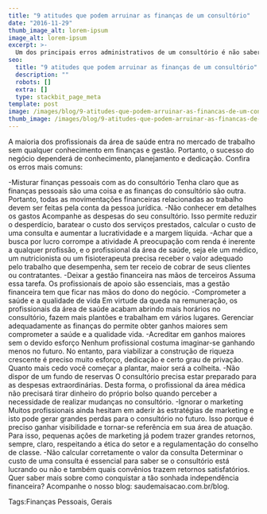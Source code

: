 ```yaml
---
title: "9 atitudes que podem arruinar as finanças de um consultório"
date: "2016-11-29"
thumb_image_alt: lorem-ipsum
image_alt: lorem-ipsum
excerpt: >-
  Um dos principais erros administrativos de um consultório é não saber calcular corretamente o custo da consulta. Sem conhecer o custo real de uma consulta não há como saber se o consultório está dando lucro ou prejuízo; não há como saber quais convênios vale a pana ou não manter e, mesmo, quais pacientes são mais lucrativos pro consultório, os particulares ou os de convênio. Para estabelecê-lo, é preciso conhecer o perfil do consultório, a receita, os custos, além de saber o tempo médio gasto com cada paciente. A primeira etapa, portanto, consiste em determinar o custo fixo por minuto, o custo fixo geral e o custo variável por consulta e, finalmente, o custo real.
seo:
  title: "9 atitudes que podem arruinar as finanças de um consultório"
  description: ""
  robots: []
  extra: []
  type: stackbit_page_meta
template: post
image: /images/blog/9-atitudes-que-podem-arruinar-as-financas-de-um-consultorio.jpg
thumb_image: /images/blog/9-atitudes-que-podem-arruinar-as-financas-de-um-consultorio.jpg
---
```


A maioria dos profissionais da área de saúde entra no mercado de trabalho sem qualquer conhecimento em finanças e gestão. Portanto, o sucesso do negócio dependerá de conhecimento, planejamento e dedicação. Confira os erros mais comuns:

-Misturar finanças pessoais com as do consultório
Tenha claro que as finanças pessoais são uma coisa e as finanças do consultório são outra. Portanto, todas as movimentações financeiras relacionadas ao trabalho devem ser feitas pela conta da pessoa jurídica.
-Não conhecer em detalhes os gastos
Acompanhe as despesas do seu consultório. Isso permite reduzir o desperdício, baratear o custo dos serviços prestados, calcular o custo de uma consulta e aumentar a lucratividade e a margem líquida.
-Achar que a busca por lucro corrompe a atividade
A preocupação com renda é inerente a qualquer profissão, e o profissional da área de saúde, seja ele um médico, um nutricionista ou um fisioterapeuta precisa receber o valor adequado pelo trabalho que desempenha, sem ter receio de cobrar de seus clientes ou contratantes.
-Deixar a gestão financeira nas mãos de terceiros
Assuma essa tarefa. Os profissionais de apoio são essenciais, mas a gestão financeira tem que ficar nas mãos do dono do negócio.
-Comprometer a saúde e a qualidade de vida
Em virtude da queda na remuneração, os profissionais da área de saúde acabam abrindo mais horários no consultório, fazem mais plantões e trabalham em vários lugares. Gerenciar adequadamente as finanças do permite obter ganhos maiores sem comprometer a saúde e a qualidade vida.
-Acreditar em ganhos maiores sem o devido esforço
Nenhum profissional costuma imaginar-se ganhando menos no futuro. No entanto, para viabilizar a construção de riqueza crescente é preciso muito esforço, dedicação e certo grau de privação. Quanto mais cedo você começar a plantar, maior será a colheita.
-Não dispor de um fundo de reservas
O consultório precisa estar preparado para as despesas extraordinárias. Desta forma, o profissional da área médica não precisará tirar dinheiro do próprio bolso quando perceber a necessidade de realizar mudanças no consultório.
-Ignorar o marketing
Muitos profissionais ainda hesitam em aderir às estratégias de marketing e isto pode gerar grandes perdas para o consultório no futuro. Isso porque é preciso ganhar visibilidade e tornar-se referência em sua área de atuação. Para isso, pequenas ações de marketing já podem trazer grandes retornos, sempre, claro, respeitando a ética do setor e a regulamentação do conselho de classe.
-Não calcular corretamente o valor da consulta
Determinar o custo de uma consulta é essencial para saber se o consultório está lucrando ou não e também quais convênios trazem retornos satisfatórios.
Quer saber mais sobre como conquistar a tão sonhada independência financeira? Acompanhe o nosso blog: saudemaisacao.com.br/blog.

Tags:Finanças Pessoais, Gerais
